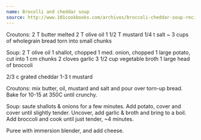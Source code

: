 ```yaml
---
name: Brocolli and cheddar soup
source: http://www.101cookbooks.com/archives/broccoli-cheddar-soup-recipe.html
---
```


Croutons:
2 T butter melted
2 T olive oil
1 1/2 T mustard
1/4 t salt
~ 3 cups of wholegrain bread torn into small chunks

Soup:
2 T olive oil
1 shallot, chopped
1 med. onion, chopped
1 large potato, cut into 1 cm chunks
2 cloves garlic
3 1/2 cup vegetable broth
1 large head of broccoli

2/3 c grated cheddar
1-3 t mustard

Croutons: mix butter, oil, mustard and salt and pour over torn-up bread.  Bake for 10-15 at 350C until crunchy.

Soup: saute shallots & onions for a few minutes.  Add potato, cover and cover until slightly tender.  Uncover, add garlic & broth and bring to a boil.  Add broccoli and cook until just tender, ~4 minutes.

Puree with immersion blender, and add cheese.   

